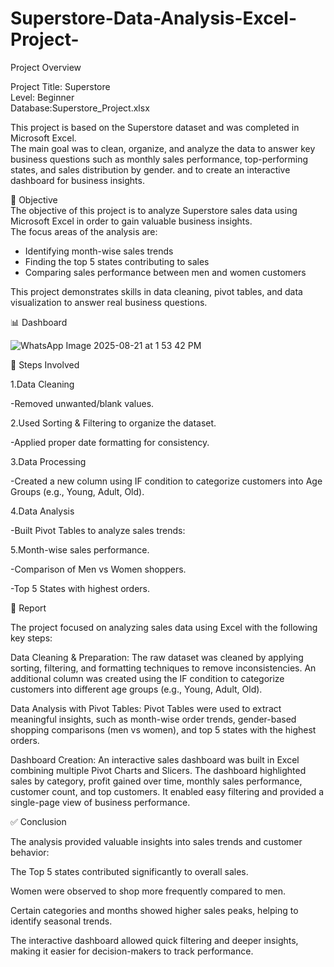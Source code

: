 # Superstore-Data-Analysis-Excel-Project-<br>
Project Overview<br>

Project Title: Superstore<br>
Level: Beginner<br>
Database:Superstore_Project.xlsx<br>

This project is based on the Superstore dataset and was completed in Microsoft Excel.  
The main goal was to clean, organize, and analyze the data to answer key business questions such as monthly sales performance, top-performing states, and sales distribution by gender.
 and to create an interactive dashboard for business insights.<br>

🎯 Objective<br>
The objective of this project is to analyze Superstore sales data using Microsoft Excel in order to gain valuable business insights.  
The focus areas of the analysis are:
- Identifying month-wise sales trends  
- Finding the top 5 states contributing to sales 
- Comparing sales performance between men and women customers  

This project demonstrates skills in data cleaning, pivot tables, and data visualization to answer real business questions.<br>


📊 Dashboard

![WhatsApp Image 2025-08-21 at 1 53 42 PM](https://github.com/user-attachments/assets/aaf7d05e-a9c3-4316-89f4-f73aaa54d2be)

📝 Steps Involved

1.Data Cleaning

-Removed unwanted/blank values.

2.Used Sorting & Filtering to organize the dataset.

-Applied proper date formatting for consistency.

3.Data Processing

-Created a new column using IF condition to categorize customers into Age Groups (e.g., Young, Adult, Old).


4.Data Analysis

-Built Pivot Tables to analyze sales trends:

5.Month-wise sales performance.

-Comparison of Men vs Women shoppers.

-Top 5 States with highest orders.<br>



📑 Report

The project focused on analyzing sales data using Excel with the following key steps:

Data Cleaning & Preparation:
The raw dataset was cleaned by applying sorting, filtering, and formatting techniques to remove inconsistencies. An additional column was created using the IF condition to categorize customers into different age groups (e.g., Young, Adult, Old).

Data Analysis with Pivot Tables:
Pivot Tables were used to extract meaningful insights, such as month-wise order trends, gender-based shopping comparisons (men vs women), and top 5 states with the highest orders.

Dashboard Creation:
An interactive sales dashboard was built in Excel combining multiple Pivot Charts and Slicers. The dashboard highlighted sales by category, profit gained over time, monthly sales performance, customer count, and top customers. It enabled easy filtering and provided a single-page view of business performance.

✅ Conclusion

The analysis provided valuable insights into sales trends and customer behavior:

The Top 5 states contributed significantly to overall sales.

Women were observed to shop more frequently compared to men.

Certain categories and months showed higher sales peaks, helping to identify seasonal trends.

The interactive dashboard allowed quick filtering and deeper insights, making it easier for decision-makers to track performance.
